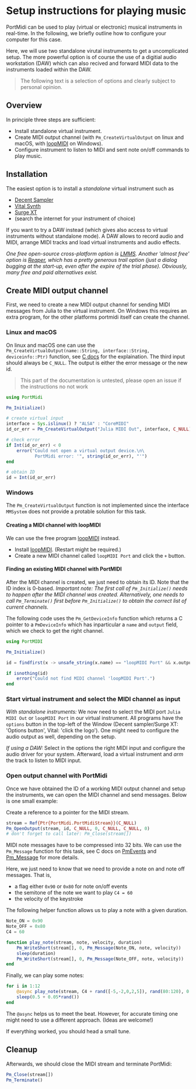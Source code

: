 # Setup instructions for playing music

PortMidi can be used to play (virtual or electronic) musical instruments in real-time. 
In the following, we briefly outline how to configure your computer for this case.

Here, we will use two standalone virutal instruments to get a uncomplicated setup. 
The more powerful option is of course the use of a digitial audio workstation (DAW) 
which can also recived and forward MIDI data to the instruments loaded within the DAW.

> The following text is a selection of options and clearly subject to personal opinion.  

## Overview

In principle three steps are sufficient:
- Install standalone virtual instrument.
- Create MIDI output channel (with `Pm_CreateVirtualOutput` on linux and macOS, with [loopMIDI](https://www.tobias-erichsen.de/software/loopmidi.html) on Windows).
- Configure instrument to listen to MIDI and sent note on/off commands to play music.

## Installation 

The easiest option is to install a _standalone_ virtual instrument such as 
- [Decent Sampler](https://www.decentsamples.com/product/decent-sampler-plugin/)
- [Vital Synth](https://vital.audio/)
- [Surge XT](https://surge-synthesizer.github.io/)
- (search the internet for your instrument of choice)

If you want to try a DAW instead (which gives also access to virtual instruments without standalone mode). A DAW allows to record audio and MIDI, arrange MIDI tracks and load virtual instruments and audio effects.

_One free open-source cross-platform option is [LMMS](https://lmms.io/). Another 'almost free' option is [Reaper](https://www.reaper.fm/index.php), which has a pretty generous trail option (just a dialog bugging at the start-up, even after the expire of the trial phase). Obviously, many free and paid alternatives exist._

## Create MIDI output channel

First, we need to create a new MIDI output channel for sending MIDI messages from Julia to the virtual instrument. On Windows this requires an extra program, for the other platforms portmidi itself can create the channel.

### Linux and macOS

On linux and macOS one can use the `Pm_CreateVirtualOutput(name::String, interface::String, deviceinfo::Ptr)` function, see [C docs](https://portmidi.github.io/portmidi_docs/group__grp__device.html#gad72a83e522ff11431c2ab1fc87508e9e) for the explaination. The third input should always be `C_NULL`. The output is either the error message or the new id.

> This part of the documentation is untested, please open an issue if the instructions no not work

```julia
using PortMidi

Pm_Initialize()

# create virtual input
interface = Sys.islinux() ? "ALSA" : "CoreMIDI"
id_or_err = Pm_CreateVirtualOutput("Julia MIDI Out", interface, C_NULL) 

# check error
if Int(id_or_err) < 0
    error("Could not open a virtual output device.\n\
           PortMidi error: '", string(id_or_err), "'")
end

# obtain ID
id = Int(id_or_err)
```

### Windows

The `Pm_CreateVirtualOutput` function is not implemented since the interface `MMSystem` does not provide a protable solution for this task. 

#### Creating a MIDI channel with loopMIDI

We can use the free program [loopMIDI](https://www.tobias-erichsen.de/software/loopmidi.html) instead. 

- Install [loopMIDI](https://www.tobias-erichsen.de/software/loopmidi.html). (Restart might be required.)
- Create a new MIDI channel called `loopMIDI Port` and click the `+` button.

#### Finding an existing MIDI channel with PortMIDI
After the MIDI channel is created, we just need to obtain its ID. Note that the ID index is 0-based.
_Important note: The first call of `Pm_Initialize()` needs to happen after the MIDI channel was created. Alternatively, one needs to call `Pm_Terminate()` first before `Pm_Initialize()` to obtain the correct list of current channels._

The following code uses the `Pm_GetDeviceInfo` function which returns a C pointer to a `PmDeviceInfo` which has inparticular a `name` and `output` field, which we check to get the right channel.

```julia
using PortMIDI

Pm_Initialize()

id = findfirst(x -> unsafe_string(x.name) == "loopMIDI Port" && x.output > 0, (unsafe_load(Pm_GetDeviceInfo(i)) for i in 0:Pm_CountDevices()-1))-1

if isnothing(id)
    error("Could not find MIDI channel 'loopMIDI Port'.")
end
```

### Start virtual instrument and select the MIDI channel as input

_With standalone instruments:_ We now need to select the MIDI port `Julia MIDI Out` or `loopMIDI Port` in our virtual instrument. All programs have the `options` button
in the top-left of the Window (Decent sampler/Surge XT: 'Options button', Vital: 'click the logo').
One might need to configure the audio output as well, depending on the setup.

_If using a DAW:_ Select in the options the right MIDI input and configure the audio driver for your system. Afterward, load a virtual instrument and _arm_ the track to listen to MIDI input.


### Open output channel with PortMidi

Once we have obtained the ID of a working MIDI output channel and setup the instruments, we can open the MIDI channel and send messages. Below is one small example:

Create a reference to a pointer for the MIDI stream.
```julia
stream = Ref{Ptr{PortMidi.PortMidiStream}}(C_NULL)
Pm_OpenOutput(stream, id, C_NULL, 0, C_NULL, C_NULL, 0)
# don't forget to call later: Pm_Close(stream[])
```

MIDI note messages have to be compressed into 32 bits. We can use the `Pm_Message` function for this task, see C docs on [PmEvents](https://portmidi.github.io/portmidi_docs/struct_pm_event.html) and [Pm_Message](https://portmidi.github.io/portmidi_docs/group__grp__events__filters.html#gaf1c22515214f7a2cbb1e1e8fb02602bd) for more details.

Here, we just need to know that we need to provide a note on and note off messages. That is, 
- a flag either `0x90` or `0x80` for note on/off events
- the semitone of the note we want to play `C4 = 60`
- the velocity of the keystroke

The following helper function allows us to play a note with a given duration.
```julia
Note_ON = 0x90
Note_OFF = 0x80
C4 = 60

function play_note(stream, note, velocity, duration)
    Pm_WriteShort(stream[], 0, Pm_Message(Note_ON, note, velocity))
    sleep(duration)
    Pm_WriteShort(stream[], 0, Pm_Message(Note_OFF, note, velocity))
end
```

Finally, we can play some notes:
```julia
for i in 1:12
    @async play_note(stream, C4 + rand([-5,-2,0,2,5]), rand(80:120), 0.4 + 0.05*rand())
    sleep(0.5 + 0.05*rand())
end
```
The `@async` helps us to meet the beat. However, for accurate timing one might need to use a different approach. (Ideas are welcome!)

If everything worked, you should head a small tune.

## Cleanup

Afterwards, we should close the MIDI stream and terminate PortMidi:
```julia
Pm_Close(stream[])
Pm_Terminate()
```
